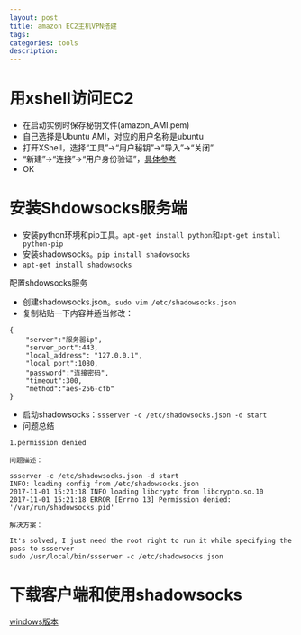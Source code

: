 ```yaml
---
layout: post
title: amazon EC2主机VPN搭建
tags:
categories: tools
description:
---
```


# 用xshell访问EC2
* 在启动实例时保存秘钥文件(amazon_AMI.pem)
* 自己选择是Ubuntu AMI，对应的用户名称是ubuntu
* 打开XShell，选择“工具”->“用户秘钥”->“导入”->“关闭”
* “新建”->“连接”->“用户身份验证”，[具体参考](https://jingyan.baidu.com/article/a3a3f811d5fc338da2eb8a00.html)
* OK

# 安装Shdowsocks服务端

* 安装python环境和pip工具。`apt-get install python`和`apt-get install python-pip`
* 安装shadowsocks。`pip install shadowsocks`
* `apt-get install shadowsocks`

配置shdowsocks服务
* 创建shadowsocks.json。`sudo vim /etc/shadowsocks.json`
* 复制粘贴一下内容并适当修改：

```
{
    "server":"服务器ip",
    "server_port":443,
    "local_address": "127.0.0.1",
    "local_port":1080,
    "password":"连接密码",
    "timeout":300,
    "method":"aes-256-cfb"
}
```

* 启动shadowsocks：`ssserver -c /etc/shadowsocks.json -d start`
* 问题总结

```
1.permission denied

问题描述：

ssserver -c /etc/shadowsocks.json -d start
INFO: loading config from /etc/shadowsocks.json
2017-11-01 15:21:18 INFO loading libcrypto from libcrypto.so.10
2017-11-01 15:21:18 ERROR [Errno 13] Permission denied: '/var/run/shadowsocks.pid'

解决方案：

It's solved, I just need the root right to run it while specifying the pass to ssserver
sudo /usr/local/bin/ssserver -c /etc/shadowsocks.json
```

# 下载客户端和使用shadowsocks
[windows版本](https://github.com/shadowsocks/shadowsocks-windows/releases)
